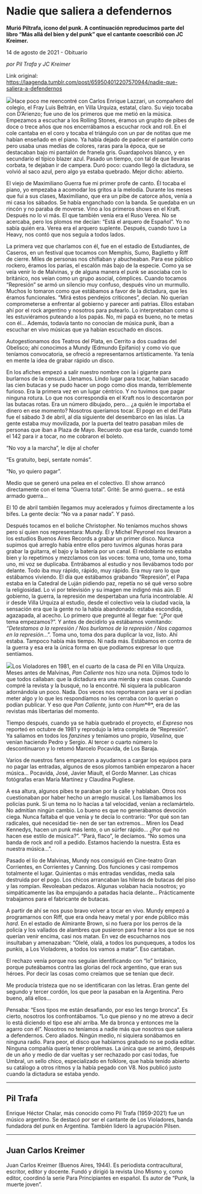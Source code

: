 # Nadie que saliera a defendernos

**Murió Piltrafa, icono del punk. A continuación reproducimos parte del libro “Más allá del bien y del punk” que el cantante coescribió con JC Kreimer.**

14 de agosto de 2021 - Obituario

_por Pil Trafa y JC Kreimer_

Link original: https://laagenda.tumblr.com/post/659504012207570944/nadie-que-saliera-a-defendernos

![](https://64.media.tumblr.com/95f57ab108f094fe8b38e1ee9524cdc5/fd3103abb588e9e5-65/s500x750/591b8ebc077397624966e4928f7d14a9c41314d6.png)Hace poco me reencontré con Carlos Enrique Lazzari, un compañero del colegio, el Fray Luis Beltrán, en Villa Urquiza, estatal, claro. Su viejo tocaba con D’Arienzo; fue uno de los primeros que me metió en la música. Empezamos a escuchar a los Rolling Stones, éramos un grupito de pibes de doce o trece años que nos encerrábamos a escuchar rock and roll. En el cole cantaba en el coro y tocaba el triángulo con un par de notitas que me habían enseñado en el piano. Ya había dejado de padecer el pantalón corto pero usaba unas medias de colores, raras para la época, que se destacaban bajo mi pantalón de franela gris. Guardapolvos blanco, y en secundario el típico blazer azul. Pasado un tiempo, con tal de que llevaras corbata, te dejaban ir de campera. Duró poco: cuando llegó la dictadura, se volvió al saco azul, pero algo ya estaba quebrado. Mejor dicho: abierto. 

El viejo de Maximiliano Guerra fue mi primer profe de canto. Él tocaba el piano, yo empezaba a acomodar los gritos a la melodía. Durante los meses que fui a sus clases, Maximiliano, que era un pibe de catorce años, venía a mi casa los sábados. Se había enganchado con la banda. Se quedaba en un rincón y no paraba de moverse. Vino a los primeros shows en el Kraft. Después no lo vi más. El que también venía era el Ruso Verea. No se acercaba, pero los plomos me decían: “Está el arquero de Español”. Yo no sabía quién era. Verea era el arquero suplente. Después, cuando tuvo La Heavy, nos contó que nos seguía a todos lados. 

La primera vez que charlamos con él, fue en el estadio de Estudiantes, de Caseros, en un festival que tocamos con Memphis, Sumo, Baglietto y Riff de cierre. Miles de personas nos chiflaban y abucheaban. Para ese público rockero, éramos los parias, el escalón más bajo de la especie. Como ya se veía venir lo de Malvinas, y de alguna manera el punk se asociaba con lo británico, nos veían como un grupo asocial, cómplices. Cuando tocamos “Represión” se armó un silencio muy confuso, después vino un murmullo. Muchos lo tomaron como que estábamos a favor de la dictadura, que les éramos funcionales. “Mirá estos pendejos criticones”, decían. No querían comprometerse a enfrentar al gobierno y parecer anti patrias. Ellos estaban ahí por el rock argentino y nosotros para putearlo. Lo interpretaban como si les estuviéramos puteando a los papás. No, mi papá es bueno, no te metas con él… Además, todavía tanto no conocían de música punk, iban a escuchar en vivo músicas que ya habían escuchado en discos. 

Autogestionamos dos Teatros del Plata, en Cerrito a dos cuadras del Obelisco; ahí conocimos a Mundy (Edmundo Epifanio) y como vio que teníamos convocatoria, se ofreció a representarnos artísticamente. Ya tenía en mente la idea de grabar rápido un disco. 

En los afiches empezó a salir nuestro nombre con la i gigante para burlarnos de la censura. Llenamos. Lindo lugar para tocar, habían sacado las cien butacas y se pudo hacer un pogo como dios manda, terriblemente furioso. Era la primera vez en un lugar céntrico. Y no tuvimos que pagar ninguna rotura. Lo que nos correspondía en el Kraft nos lo descontaron por las butacas rotas. Era un número dibujado, pero… ¿a quién le importaba el dinero en ese momento? Nosotros queríamos tocar. El pogo en el del Plata fue el sábado 3 de abril, al día siguiente del desembarco en las islas. La gente estaba muy movilizada, por la puerta del teatro pasaban miles de personas que iban a Plaza de Mayo. Recuerdo que esa tarde, cuando tomé el 142 para ir a tocar, no me cobraron el boleto. 

“No voy a la marcha”, le dije al chofer  

“Es gratuito, bepi, sentate nomás”.  

“No, yo quiero pagar”.  

Medio que se generó una pelea en el colectivo. El show arrancó directamente con el tema “Guerra total”. Grité: Se armó guerra… se está armado guerra… 

El 10 de abril también llegamos muy acelerados y fuimos directamente a los bifes. La gente decía: “No va a pasar nada”. Y pasó. 

Después tocamos en el boliche Christopher. No teníamos muchos shows pero sí quien nos representara: Mundy. Él y Michel Peyronel nos llevaron a los estudios Buenos Aires Records a grabar un primer disco. Nunca supimos qué arreglo había entre ellos pero tuvimos algunas horas para grabar la guitarra, el bajo y la batería por un canal. El redoblante no estaba bien y lo repetimos y mezclamos con las voces: toma uno, toma uno, toma uno, mi voz se duplicaba. Entrábamos al estudio y nos llevábamos todo por delante. Todo iba muy rápido, rápido, muy rápido. Era muy raro lo que estábamos viviendo. El día que estábamos grabando “Represión”, el Papa estaba en la Catedral de Luján pidiendo paz, repetía no sé qué verso sobre la religiosidad. Lo vi por televisión y su imagen me indignó más aún. El gobierno, la guerra, la represión me despertaban una furia incontrolable. Al ir desde Villa Urquiza al estudio, desde el colectivo veía la ciudad vacía, la sensación era que la gente no la había abandonado: estaba escondida, agazapada, al acecho. Lo primero que pregunté al llegar fue: “¿Por qué tema empezamos?”. Y antes de decidirlo ya estábamos vomitando: *“Detestamos a la represión / Nos burlamos de la represión / Nos cagamos en la represión.*..”. Toma uno, toma dos para duplicar la voz, listo. Ahí estaba. Tampoco había más tiempo. Ni nada más. Estábamos en contra de la guerra y esa era la única forma en que podíamos expresar lo que sentíamos. 

![](https://64.media.tumblr.com/f232a14a08b1630e6065aee811d6542c/fd3103abb588e9e5-11/s500x750/7a050d67c6b40de05b62a838487f745c02340185.png)Los Violadores en 1981, en el cuarto de la casa de Pil en Villa Urquiza.
Meses antes de Malvinas, *Pan Caliente* nos hizo una nota. Dijimos todo lo que todos callaban: que la dictadura era una mierda y esas cosas. Cuando compré la revista y la busqué, no la encontré. Ni siquiera la publicaron adornándola un poco. Nada. Dos veces nos reportearon para ver si podían meter algo y lo que les respondíamos no les cerraba con lo querían o podían publicar. Y eso que *Pan Caliente,* junto con *Hum**®*, era de las revistas más libertarias del momento. 

Tiempo después, cuando ya se había quebrado el proyecto, el *Expreso* nos reporteó en octubre de 1981 y reprodujo la letra completa de “Represión”. Ya salíamos en todos los *fanzines* y teníamos uno propio, *Vaselina*, que venían haciendo Pedro y Sergio. Al tercer o cuarto número lo descontinuaron y lo retomó Marcelo Pocavida, de Los Baraja. 

Varios de nuestros fans empezaron a ayudarnos a cargar los equipos para no pagar las entradas, algunos de esos plomos también empezaron a hacer música… Pocavida, José, Javier Miault, el Gordo Manner. Las chicas fotógrafas eran María Martínez y Claudina Pugliese. 

A esa altura, algunos pibes te paraban por la calle y hablaban. Otros nos cuestionaban por haber hecho un arreglo musical. Los llamábamos los policías punk. Si un tema no lo hacías a tal velocidad, venían a reclamártelo. No admitían ningún cambio. Lo bueno es que no generábamos devoción ciega. Nunca faltaba el que venía y te decía lo contrario: “Por qué son tan radicales, qué necesidad tie- nen de ser tan extremos… Miren los Dead Kennedys, hacen un punk más lento, o un súrfer rápido… ¿Por qué no hacen ese estilo de música?”. “Pará, flaco”, le decíamos. “No somos una banda de rock and roll a pedido. Estamos haciendo la nuestra. Esta es nuestra música…”. 

Pasado el lío de Malvinas, Mundy nos consiguió en Cine-teatro Gran Corrientes, en Corrientes y Canning. Dos funciones y casi rompemos totalmente el lugar. Quinientas o más entradas vendidas, media sala destruida por el pogo. Los chicos arrancaban las hileras de butacas del piso y las rompían. Revoleaban pedazos. Algunas volaban hacia nosotros; yo simpáticamente las iba empujando a patadas hacia delante… Prácticamente trabajamos para el fabricante de butacas. 

A partir de ahí se nos puso bravo volver a tocar en vivo. Mundy empezó a programarnos con Riff, que era onda heavy metal y por ende público más *hard*. En el estadio de Almirante Brown, si no fuera por los perros de la policía y los vallados de alambres que pusieron para frenar a los que se nos querían venir encima, casi nos matan. En vez de escucharnos nos insultaban y amenazaban: “Olelé, olalá, a todos los punqueques, a todos los punkis, a Los Violadores, a todos los vamos a matar”. Eso cantaban. 

El rechazo venía porque nos seguían identificando con “lo” británico, porque puteábamos contra las glorias del rock argentino, que eran sus héroes. Por decir las cosas como creíamos que se tenían que decir. 

Me producía tristeza que no se identificaran con las letras. Eran gente del segundo y tercer cordón, los que peor la pasaban en la Argentina. Pero bueno, allá ellos… 

Pensaba: “Esos tipos me están desafiando, por eso les tengo bronca”. Es cierto, nosotros los confrontábamos. “Lo que pienso y no me atrevo a decir lo está diciendo el tipo ese ahí arriba. Me da bronca y entonces me la agarro con él”. Nosotros no teníamos a nadie más que nosotros que saliera a defendernos. Cero aliados. Ningún medio, ni siquiera sonábamos en ninguna radio. Para peor, el disco que habíamos grabado no se podía editar. Ninguna compañía quería tener problemas. La única que se animó, después de un año y medio de dar vueltas y ser rechazado por casi todas, fue Umbral, un sello chico, especializado en folklore, que había tenido abierto su catálogo a otros ritmos y la había pegado con V8. Nos publicó justo cuando la dictadura se estaba yendo. 



---

Pil Trafa
---------

 Enrique Héctor Chalar, más conocido como Pil Trafa (1959-2021) fue un músico argentino. Se destacó por ser el cantante de Los Violadores, banda fundadora del punk en Argentina. También lideró la agrupación Pilsen.



---

Juan Carlos Kreimer
-------------------

 Juan Carlos Kreimer (Buenos Aires, 1944). Es periodista contracultural, escritor, editor y docente. Fundó y dirigió la revista Uno Mismo y, como editor, coordinó la serie Para Principiantes en español. Es autor de “Punk, la muerte joven”.


